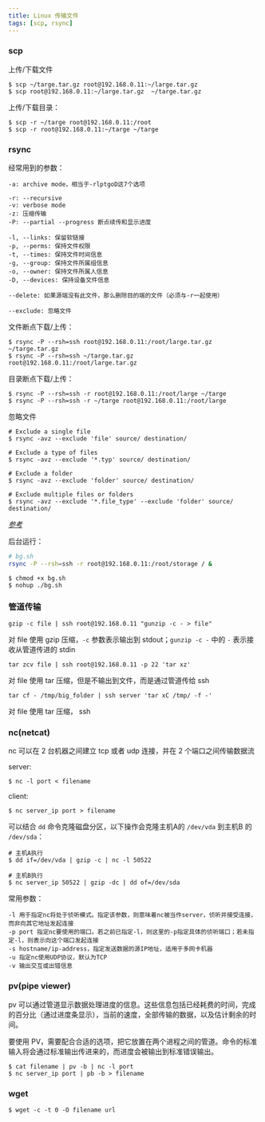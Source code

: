 ```yaml
---
title: Linux 传输文件
tags: [scp, rsync]
---
```


### scp

上传/下载文件

    $ scp ~/targe.tar.gz root@192.168.0.11:~/large.tar.gz
    $ scp root@192.168.0.11:~/large.tar.gz  ~/targe.tar.gz

上传/下载目录：

    $ scp -r ~/targe root@192.168.0.11:/root
    $ scp -r root@192.168.0.11:~/targe ~/targe

### rsync

经常用到的参数：

    -a: archive mode，相当于-rlptgoD这7个选项

    -r: --recursive
    -v: verbose mode
    -z: 压缩传输
    -P: --partial --progress 断点续传和显示进度

    -l, --links: 保留软链接
    -p, --perms: 保持文件权限
    -t, --times: 保持文件时间信息
    -g, --group: 保持文件所属组信息
    -o, --owner: 保持文件所属人信息
    -D, --devices: 保持设备文件信息

    --delete: 如果源端没有此文件，那么删除目的端的文件（必须与-r一起使用）

    --exclude: 忽略文件

文件断点下载/上传：

    $ rsync -P --rsh=ssh root@192.168.0.11:/root/large.tar.gz ~/targe.tar.gz
    $ rsync -P --rsh=ssh ~/targe.tar.gz root@192.168.0.11:/root/large.tar.gz

目录断点下载/上传：

    $ rsync -P --rsh=ssh -r root@192.168.0.11:/root/large ~/targe
    $ rsync -P --rsh=ssh -r ~/targe root@192.168.0.11:/root/large


忽略文件

    # Exclude a single file
    $ rsync -avz --exclude 'file' source/ destination/

    # Exclude a type of files
    $ rsync -avz --exclude '*.typ' source/ destination/

    # Exclude a folder
    $ rsync -avz --exclude 'folder' source/ destination/

    # Exclude multiple files or folders
    $ rsync -avz --exclude '*.file_type' --exclude 'folder' source/ destination/

*[参考](https://www.garron.me/en/bits/rsync-exclude-files-folders.html)*

后台运行：

``` bash
# bg.sh
rsync -P --rsh=ssh -r root@192.168.0.11:/root/storage / &
```

    $ chmod +x bg.sh
    $ nohup ./bg.sh

### 管道传输

    gzip -c file | ssh root@192.168.0.11 "gunzip -c - > file"

对 file 使用 gzip 压缩，`-c` 参数表示输出到 stdout；`gunzip -c -` 中的 `-` 表示接收从管道传进的 stdin

    tar zcv file | ssh root@192.168.0.11 -p 22 'tar xz'

对 file 使用 tar 压缩，但是不输出到文件，而是通过管道传给 ssh

    tar cf - /tmp/big_folder | ssh server 'tar xC /tmp/ -f -'

对 file 使用 tar 压缩， ssh

### nc(netcat)

nc 可以在 2 台机器之间建立 tcp 或者 udp 连接，并在 2 个端口之间传输数据流

server:

    $ nc -l port < filename

client:

    $ nc server_ip port > filename

可以结合 `dd` 命令克隆磁盘分区，以下操作会克隆主机A的 `/dev/vda` 到主机B 的 `/dev/sda`：

    # 主机A执行
    $ dd if=/dev/vda | gzip -c | nc -l 50522

    # 主机B执行
    $ nc server_ip 50522 | gzip -dc | dd of=/dev/sda

常用参数：

    -l 用于指定nc将处于侦听模式。指定该参数，则意味着nc被当作server，侦听并接受连接，而非向其它地址发起连接
    -p port	指定nc要使用的端口。若之前已指定-l，则这里的-p指定具体的侦听端口；若未指定-l，则表示向这个端口发起连接
    -s hostname/ip-address，指定发送数据的源IP地址，适用于多网卡机器
    -u 指定nc使用UDP协议，默认为TCP
    -v 输出交互或出错信息

### pv(pipe viewer)

pv 可以通过管道显示数据处理进度的信息。这些信息包括已经耗费的时间，完成的百分比（通过进度条显示），当前的速度，全部传输的数据，以及估计剩余的时间。

要使用 PV，需要配合合适的选项，把它放置在两个进程之间的管道。命令的标准输入将会通过标准输出传进来的，而进度会被输出到标准错误输出。

    $ cat filename | pv -b | nc -l port
    $ nc server_ip port | pb -b > filename

### wget

    $ wget -c -t 0 -O filename url
